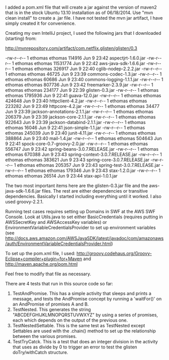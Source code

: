 I added a pom.xml file that will create a jar against the version of maven2 that is in the stock Ubuntu 13.10 installation as of 06/18/2014.
Use "mvn clean install" to create a .jar file.  I have not tested the mvn jar artifact, I have simply created it for convenience.

Creating my own IntelliJ project, I used the following jars that I downloaded (starting) from:

http://mvnrepository.com/artifact/com.netflix.glisten/glisten/0.3

-rw-r--r-- 1 ethomas ethomas   114916 Jun  9 23:42 aspectjrt-1.6.0.jar
-rw-r--r-- 1 ethomas ethomas 11531774 Jun  9 22:42 aws-java-sdk-1.6.6.jar
-rw-r--r-- 1 ethomas ethomas   326917 Jun  9 22:40 cglib-nodep-2.2.2.jar
-rw-r--r-- 1 ethomas ethomas    46725 Jun  9 23:39 commons-codec-1.3.jar
-rw-r--r-- 1 ethomas ethomas    60686 Jun  9 23:40 commons-logging-1.1.1.jar
-rw-r--r-- 1 ethomas ethomas   807736 Jun  9 23:42 freemarker-2.3.9.jar
-rw-r--r-- 1 ethomas ethomas   234177 Jun  9 22:39 glisten-0.3.jar
-rw-r--r-- 1 ethomas ethomas  1795936 Jun  9 22:41 guava-12.0.jar
-rw-r--r-- 1 ethomas ethomas   424648 Jun  9 23:40 httpclient-4.2.jar
-rw-r--r-- 1 ethomas ethomas   223282 Jun  9 23:49 httpcore-4.2.jar
-rw-r--r-- 1 ethomas ethomas    34477 Jun  9 23:39 jackson-annotations-2.1.1.jar
-rw-r--r-- 1 ethomas ethomas   206379 Jun  9 23:39 jackson-core-2.1.1.jar
-rw-r--r-- 1 ethomas ethomas   922643 Jun  9 23:39 jackson-databind-2.1.1.jar
-rw-r--r-- 1 ethomas ethomas    16046 Jun  9 22:41 json-simple-1.1.jar
-rw-r--r-- 1 ethomas ethomas   245039 Jun  9 23:40 junit-4.11.jar
-rw-r--r-- 1 ethomas ethomas   388864 Jun  9 23:40 mail-1.4.jar
-rw-r--r-- 1 ethomas ethomas   504643 Jun  9 22:41 spock-core-0.7-groovy-2.0.jar
-rw-r--r-- 1 ethomas ethomas   556747 Jun  9 23:42 spring-beans-3.0.7.RELEASE.jar
-rw-r--r-- 1 ethomas ethomas   670388 Jun  9 23:43 spring-context-3.0.7.RELEASE.jar
-rw-r--r-- 1 ethomas ethomas   383621 Jun  9 23:43 spring-core-3.0.7.RELEASE.jar
-rw-r--r-- 1 ethomas ethomas   205357 Jun  9 23:43 spring-test-3.0.7.RELEASE.jar
-rw-r--r-- 1 ethomas ethomas   179346 Jun  9 23:43 stax-1.2.0.jar
-rw-r--r-- 1 ethomas ethomas    26514 Jun  9 23:44 stax-api-1.0.1.jar

The two most important items here are the glisten-0.3.jar file and the aws-java-sdk-1.6.6.jar files.  The rest are either dependencies or transitive dependencies.  Basically I started including everything until it worked.  I also used groovy-2.2.1.

Running test cases requires setting up Domains in SWF at the AWS SWF Console.  Look at Utils.java to set either BasicCredentials (requires putting in AWSSecretKey and AWSAccessKey variables) or EnvironmentVariableCredentialsProvider to set up environment variables (see http://docs.aws.amazon.com/AWSJavaSDK/latest/javadoc/com/amazonaws/auth/EnvironmentVariableCredentialsProvider.html)

To set up the pom.xml file, I used:
http://groovy.codehaus.org/Groovy-Eclipse+compiler+plugin+for+Maven
and
http://maven.apache.org/pom.html

Feel free to modify that file as necessary.

There are 4 tests that run in this source code so far:
1) TestAndPromise.  This has a simple activity that sleeps and prints a message, and tests the AndPromise concept by running a 'waitFor()' on an AndPromise of promises A and B.
2) TestNested.  This generates the string "ABCDEFGHIJKLMNOPQRSTUVWXYZ" by using a series of promises, each which depends on the output of the previous one.
3) TestNestedSettable.  This is the same test as TestNested except Settables are used with the .chain() method to set up the relationship between the various promises.
4) TestTryCatck.  This is a test that does an integer division in the activity that uses as divide by 0 to trigger an error to test the glisten doTry/withCatch structure.






